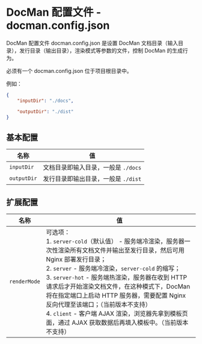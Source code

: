 # DocMan 配置文件 - docman.config.json

DocMan 配置文件 docman.config.json 是设置 DocMan 文档目录（输入目录），发行目录（输出目录），渲染模式等参数的文件，控制 DocMan 的生成行为。

必须有一个 docman.config.json 位于项目根目录中。

例如：

```json
{
	"inputDir": "./docs",

	"outputDir": "./dist"
}
```

## 基本配置

| 名称 | 值 |
| --- | --- |
| `inputDir` | 文档目录即输入目录，一般是 `./docs` |
| `outputDir` | 发行目录即输出目录，一般是 `./dist` |

## 扩展配置

| 名称 | 值 |
| --- | --- |
| `renderMode` | 可选项：<br>1. `server-cold`（默认值） - 服务端冷渲染，服务器一次性渲染所有文档文件并输出至发行目录，然后可用 Nginx 部署发行目录；<br>2. `server` - 服务端冷渲染，`server-cold` 的缩写；<br>3. `server-hot` - 服务端热渲染，服务器在收到 HTTP 请求后才开始渲染文档文件，在这种模式下，DocMan 将在指定端口上启动 HTTP 服务器，需要配置 Nginx 反向代理至该端口；（当前版本不支持）<br>4. `client` - 客户端 AJAX 渲染，浏览器先拿到模板页面，通过 AJAX 获取数据后再填入模板中。（当前版本不支持）
